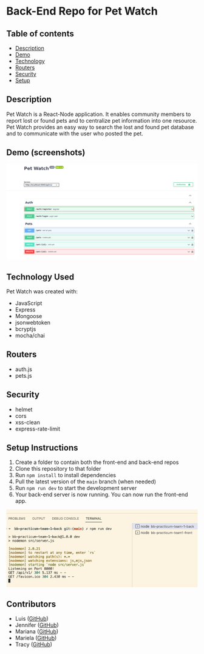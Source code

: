 # Back-End Repo for Pet Watch
## Table of contents

* [Description](#description)
* [Demo](#demo)
* [Technology](#technology)
* [Routers](#routers)
* [Security](#security)
* [Setup](#setup)



## Description
Pet Watch is a React-Node application. It enables community members to report lost or found pets and to centralize pet information into one resource. Pet Watch provides an easy way to search the lost and found pet database and to communicate with the user who posted the pet.   

## Demo (screenshots)
![demo](./images/PetWatch.png)

## Technology Used
Pet Watch was created with:
- JavaScript
- Express
- Mongoose
- jsonwebtoken
- bcryptjs
- mocha/chai


## Routers
- auth.js
- pets.js


## Security

- helmet
- cors
- xss-clean
- express-rate-limit


## Setup Instructions


1. Create a folder to contain both the front-end and back-end repos 
2. Clone this repository to that folder
3. Run `npm install` to install dependencies
4. Pull the latest version of the `main` branch (when needed)
5. Run `npm run dev` to start the development server
6. Your back-end server is now running. You can now run the front-end app.


![vsc running](images/back-end-running-vsc.png)


## Contributors

- Luis ([GitHub](https://github.com/Count-MonteCristo))
- Jennifer ([GitHub](https://github.com/JenMcD-star))
- Mariana ([GitHub](https://github.com/Maarimar))
- Mariela ([GitHub](https://github.com/Mariela-t))
- Tracy ([GitHub](https://github.com/trca831))

